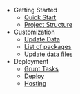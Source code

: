 * Getting Started
    * [Quick Start](quickstart.md)
    * [Project Structure](projstruct.md)
* Customization
    * [Update Data](dataedit.md)
    * [List of packages](#)
    * [Update data files](#)
* Deployment
    * [Grunt Tasks](grunttasks.md)
    * [Deploy](#)
    * [Hosting](#)
